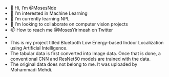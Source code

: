 - 👋 Hi, I’m @MosesNde
- 👀 I’m interested in Machine Learning
- 🌱 I’m currently learning NPL
- 💞️ I’m looking to collaborate on computer vision projects 
- 📫 How to reach me @MosesYirimeah on Twitter
- 
- This is my project titled Bluetooth Low Energy-based Indoor Localization using Artificial Intelligence. 
- The tabular data is first converted into Image data. Once that is done, a conventional CNN and ResNet50 models are trained with the data.
- The original data does not belong to me. It was uploaded by Mohammadi Mehdi.
<!---
MosesNde/MosesNde is a ✨ special ✨ repository because its `README.md` (this file) appears on your GitHub profile.
You can click the Preview link to take a look at your changes.
--->

